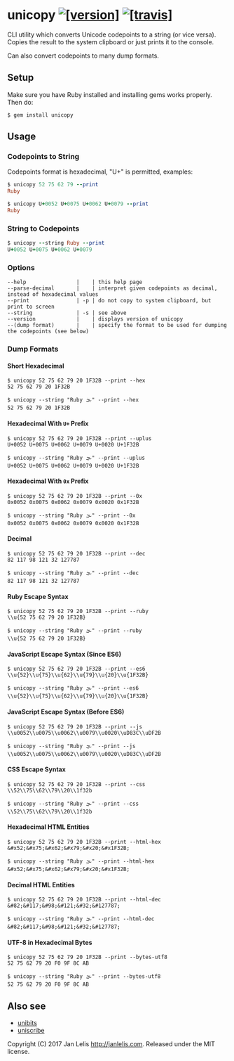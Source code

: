 # unicopy [![[version]](https://badge.fury.io/rb/unicopy.svg)](http://badge.fury.io/rb/unicopy)  [![[travis]](https://travis-ci.org/janlelis/unicopy.svg)](https://travis-ci.org/janlelis/unicopy)

CLI utility which converts Unicode codepoints to a string (or vice versa). Copies the result to the system clipboard or just prints it to the console.

Can also convert codepoints to many dump formats.

## Setup

Make sure you have Ruby installed and installing gems works properly. Then do:

```
$ gem install unicopy
```

## Usage

### Codepoints to String

Codepoints format is hexadecimal, "U+" is permitted, examples:

```ruby
$ unicopy 52 75 62 79 --print
Ruby
```

```ruby
$ unicopy U+0052 U+0075 U+0062 U+0079 --print
Ruby
```

### String to Codepoints

```ruby
$ unicopy --string Ruby --print
U+0052 U+0075 U+0062 U+0079
```

### Options

```
--help                |    | this help page
--parse-decimal       |    | interpret given codepoints as decimal, instead of hexadecimal values
--print               | -p | do not copy to system clipboard, but print to screen
--string              | -s | see above
--version             |    | displays version of unicopy
--(dump format)       |    | specify the format to be used for dumping the codepoints (see below)
```

### Dump Formats

#### Short Hexadecimal

```
$ unicopy 52 75 62 79 20 1F32B --print --hex
52 75 62 79 20 1F32B
```

```
$ unicopy --string "Ruby 🌫" --print --hex
52 75 62 79 20 1F32B
```

#### Hexadecimal With `U+` Prefix

```
$ unicopy 52 75 62 79 20 1F32B --print --uplus
U+0052 U+0075 U+0062 U+0079 U+0020 U+1F32B
```

```
$ unicopy --string "Ruby 🌫" --print --uplus
U+0052 U+0075 U+0062 U+0079 U+0020 U+1F32B
```

#### Hexadecimal With `0x` Prefix

```
$ unicopy 52 75 62 79 20 1F32B --print --0x
0x0052 0x0075 0x0062 0x0079 0x0020 0x1F32B
```

```
$ unicopy --string "Ruby 🌫" --print --0x
0x0052 0x0075 0x0062 0x0079 0x0020 0x1F32B
```

#### Decimal

```
$ unicopy 52 75 62 79 20 1F32B --print --dec
82 117 98 121 32 127787
```

```
$ unicopy --string "Ruby 🌫" --print --dec
82 117 98 121 32 127787
```

#### Ruby Escape Syntax

```
$ unicopy 52 75 62 79 20 1F32B --print --ruby
\\u{52 75 62 79 20 1F32B}
```

```
$ unicopy --string "Ruby 🌫" --print --ruby
\\u{52 75 62 79 20 1F32B}
```

#### JavaScript Escape Syntax (Since ES6)

```
$ unicopy 52 75 62 79 20 1F32B --print --es6
\\u{52}\\u{75}\\u{62}\\u{79}\\u{20}\\u{1F32B}
```

```
$ unicopy --string "Ruby 🌫" --print --es6
\\u{52}\\u{75}\\u{62}\\u{79}\\u{20}\\u{1F32B}
```

#### JavaScript Escape Syntax (Before ES6)

```
$ unicopy 52 75 62 79 20 1F32B --print --js
\\u0052\\u0075\\u0062\\u0079\\u0020\\uD83C\\uDF2B
```

```
$ unicopy --string "Ruby 🌫" --print --js
\\u0052\\u0075\\u0062\\u0079\\u0020\\uD83C\\uDF2B
```

#### CSS Escape Syntax

```
$ unicopy 52 75 62 79 20 1F32B --print --css
\\52\\75\\62\\79\\20\\1f32b
```

```
$ unicopy --string "Ruby 🌫" --print --css
\\52\\75\\62\\79\\20\\1f32b
```

#### Hexadecimal HTML Entities

```
$ unicopy 52 75 62 79 20 1F32B --print --html-hex
&#x52;&#x75;&#x62;&#x79;&#x20;&#x1F32B;
```

```
$ unicopy --string "Ruby 🌫" --print --html-hex
&#x52;&#x75;&#x62;&#x79;&#x20;&#x1F32B;
```

#### Decimal HTML Entities

```
$ unicopy 52 75 62 79 20 1F32B --print --html-dec
&#82;&#117;&#98;&#121;&#32;&#127787;
```

```
$ unicopy --string "Ruby 🌫" --print --html-dec
&#82;&#117;&#98;&#121;&#32;&#127787;
```

#### UTF-8 in Hexadecimal Bytes

```
$ unicopy 52 75 62 79 20 1F32B --print --bytes-utf8
52 75 62 79 20 F0 9F 8C AB
```

```
$ unicopy --string "Ruby 🌫" --print --bytes-utf8
52 75 62 79 20 F0 9F 8C AB
```

## Also see

- [unibits](https://github.com/janlelis/unibits)
- [uniscribe](https://github.com/janlelis/uniscribe)

Copyright (C) 2017 Jan Lelis <http://janlelis.com>. Released under the MIT license.
